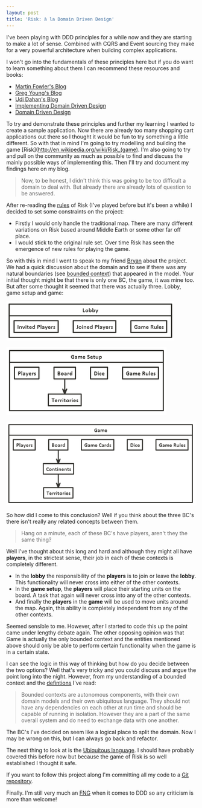 ```yaml
---
layout: post
title: 'Risk: à la Domain Driven Design'
---
```


I've been playing with DDD principles for a while now and they are starting to make a lot of sense. Combined with CQRS and Event sourcing they make for a very powerful architecture when building complex applications. 

I won't go into the fundamentals of these principles here but if you do want to learn something about them I can recommend these resources and books:

- [Martin Fowler's Blog](http://martinfowler.com/)
- [Greg Young's Blog](http://codebetter.com/gregyoung/)
- [Udi Dahan's Blog](http://www.udidahan.com/?blog=true)
- [Implementing Domain Driven Design](http://www.amazon.co.uk/Implementing-Domain-Driven-Design-Vaughn-Vernon/dp/0321834577/)
- [Domain Driven Design](http://www.amazon.co.uk/Domain-driven-Design-Tackling-Complexity-Software/dp/0321125215/)

To try and demonstrate these principles and further my learning I wanted to create a sample application. Now there are already too many shopping cart applications out there so I thought it would be fun to try something a little different. So with that in mind I'm going to try modelling and building the game [Risk](http://en.wikipedia.org/wiki/Risk_(game). I'm also going to try and pull on the community as much as possible to find and discuss the mainly possible ways of implementing this. Then I'll try and document my findings here on my blog.

> Now, to be honest, I didn't think this was going to be too difficult a domain to deal with. But already there are already lots of question to be answered.

After re-reading the [rules](http://www.hasbro.com/common/instruct/risk.pdf) of Risk (I've played before but it's been a while) I decided to set some constraints on the project:

- Firstly I would only handle the traditional map. There are many different variations on Risk based around Middle Earth or some other far off place.
- I would stick to the original rule set. Over time Risk has seen the emergence of new rules for playing the game.

So with this in mind I went to speak to my friend [Bryan](https://twitter.com/deftcode) about the project. We had a quick discussion about the domain and to see if there was any natural boundaries (see [bounded context](http://martinfowler.com/bliki/BoundedContext.html)) that appeared in the model. Your initial thought might be that there is only one BC, the game, it was mine too. But after some thought it seemed that there was actually three. Lobby, game setup and game:

![](/content/images/2014/Jul/lobby-1.png)

![](/content/images/2014/Jul/game-setup-1.PNG)

![](/content/images/2014/Jul/game-1.PNG)

So how did I come to this conclusion? Well if you think about the three BC's there isn't really any related concepts between them.

> Hang on a minute, each of these BC's have players, aren't they the same thing?

Well I've thought about this long and hard and although they might all have __players__, in the strictest sense, their job in each of these contexts is completely different.

- In the __lobby__ the responsibility of the __players__ is to join or leave the __lobby__. This functionality will never cross into either of the other contexts.
- In the __game setup__, the __players__ will place their starting units on the board. A task that again will never cross into any of the other contexts.
- And finally the __players__ in the __game__ will be used to move units around the map. Again, this ability is completely independent from any of the other contexts.

Seemed sensible to me. However, after I started to code this up the point came under lengthy debate again. The other opposing opinion was that Game is actually the only bounded context and the entities mentioned above should only be able to perform certain functionality when the game is in a certain state. 

I can see the logic in this way of thinking but how do you decide between the two options? Well that's very tricky and you could discuss and argue the point long into the night. However, from my understanding of a bounded context and the [defintions](http://msdn.microsoft.com/en-us/library/jj591572.aspx) I've read:

> Bounded contexts are autonomous components, with their own domain models and their own ubiquitous language. They should not have any dependencies on each other at run time and should be capable of running in isolation. However they are a part of the same overall system and do need to exchange data with one another.

The BC's I've decided on seem like a logical place to split the domain. Now I may be wrong on this, but I can always go back and refactor.

The next thing to look at is the [Ubiquitous language](http://martinfowler.com/bliki/UbiquitousLanguage.html). I should have probably covered this before now but because the game of Risk is so well established I thought it safe.

If you want to follow this project along I'm committing all my code to a [Git repository](https://github.com/mat-mcloughlin/DDD-Risk).

Finally. I'm still very much an [FNG](http://en.wikipedia.org/wiki/Fucking_New_Guy) when it comes to DDD so any criticism is more than welcome!
